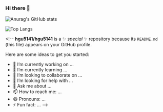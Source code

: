 ### Hi there 👋

![Anurag's GitHub stats](https://github-readme-stats.vercel.app/api?username=hgu5141&show_icons=true&theme=solarized-light)

![Top Langs](https://github-readme-stats.vercel.app/api/top-langs/?username=hgu5141&layout=solarized-light&theme=solarized-light)

\<!--
**hgu5141/hgu5141** is a ✨ _special_ ✨ repository because its `README.md` (this file) appears on your GitHub profile.

Here are some ideas to get you started:

- 🔭 I’m currently working on ...
- 🌱 I’m currently learning ...
- 👯 I’m looking to collaborate on ...
- 🤔 I’m looking for help with ...
- 💬 Ask me about ...
- 📫 How to reach me: ...
- 😄 Pronouns: ...
- ⚡ Fun fact: ...
-->
